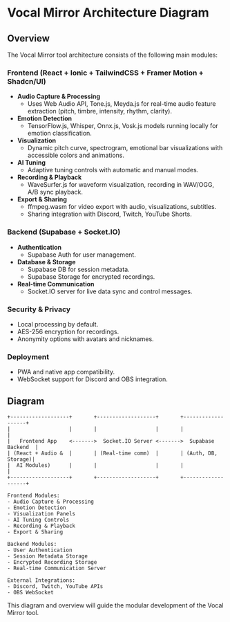 # Vocal Mirror Architecture Diagram

## Overview

The Vocal Mirror tool architecture consists of the following main modules:

### Frontend (React + Ionic + TailwindCSS + Framer Motion + Shadcn/UI)
- **Audio Capture & Processing**
  - Uses Web Audio API, Tone.js, Meyda.js for real-time audio feature extraction (pitch, timbre, intensity, rhythm, clarity).
- **Emotion Detection**
  - TensorFlow.js, Whisper, Onnx.js, Vosk.js models running locally for emotion classification.
- **Visualization**
  - Dynamic pitch curve, spectrogram, emotional bar visualizations with accessible colors and animations.
- **AI Tuning**
  - Adaptive tuning controls with automatic and manual modes.
- **Recording & Playback**
  - WaveSurfer.js for waveform visualization, recording in WAV/OGG, A/B sync playback.
- **Export & Sharing**
  - ffmpeg.wasm for video export with audio, visualizations, subtitles.
  - Sharing integration with Discord, Twitch, YouTube Shorts.

### Backend (Supabase + Socket.IO)
- **Authentication**
  - Supabase Auth for user management.
- **Database & Storage**
  - Supabase DB for session metadata.
  - Supabase Storage for encrypted recordings.
- **Real-time Communication**
  - Socket.IO server for live data sync and control messages.

### Security & Privacy
- Local processing by default.
- AES-256 encryption for recordings.
- Anonymity options with avatars and nicknames.

### Deployment
- PWA and native app compatibility.
- WebSocket support for Discord and OBS integration.

## Diagram

```
+-------------------+       +-------------------+       +-------------------+
|                   |       |                   |       |                   |
|   Frontend App    <------->  Socket.IO Server <------->  Supabase Backend  |
| (React + Audio &  |       | (Real-time comm)  |       | (Auth, DB, Storage)|
|  AI Modules)      |       |                   |       |                   |
+-------------------+       +-------------------+       +-------------------+

Frontend Modules:
- Audio Capture & Processing
- Emotion Detection
- Visualization Panels
- AI Tuning Controls
- Recording & Playback
- Export & Sharing

Backend Modules:
- User Authentication
- Session Metadata Storage
- Encrypted Recording Storage
- Real-time Communication Server

External Integrations:
- Discord, Twitch, YouTube APIs
- OBS WebSocket
```

This diagram and overview will guide the modular development of the Vocal Mirror tool.
